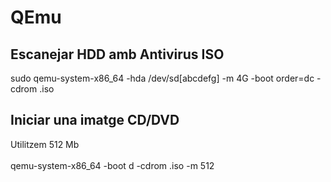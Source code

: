 # QEmu

## Escanejar HDD amb Antivirus ISO

sudo qemu-system-x86\_64 -hda /dev/sd[abcdefg] -m 4G -boot order=dc -cdrom <Antivirus/>.iso <br />

## Iniciar una imatge CD/DVD

Utilitzem 512 Mb<br />
<br />
qemu-system-x86\_64 -boot d -cdrom <Imatge/>.iso -m 512<br />
